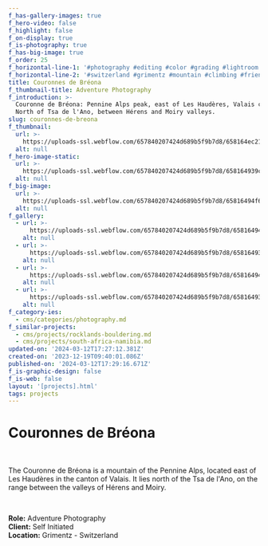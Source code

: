 ```yaml
---
f_has-gallery-images: true
f_hero-video: false
f_highlight: false
f_on-display: true
f_is-photography: true
f_has-big-image: true
f_order: 25
f_horizontal-line-1: '#photography #editing #color #grading #lightroom'
f_horizontal-line-2: '#switzerland #grimentz #mountain #climbing #friends'
title: Couronnes de Bréona
f_thumbnail-title: Adventure Photography
f_introduction: >-
  Couronne de Bréona: Pennine Alps peak, east of Les Haudères, Valais canton.
  North of Tsa de l'Ano, between Hérens and Moiry valleys.
slug: couronnes-de-breona
f_thumbnail:
  url: >-
    https://uploads-ssl.webflow.com/657840207424d689b5f9b7d8/658164ec2144d45074d2b143_thumbnaiil.jpg
  alt: null
f_hero-image-static:
  url: >-
    https://uploads-ssl.webflow.com/657840207424d689b5f9b7d8/658164939cc4953e3fd3b114_img_breona_01.jpg
  alt: null
f_big-image:
  url: >-
    https://uploads-ssl.webflow.com/657840207424d689b5f9b7d8/65816494f66cbf66185c55f3_img_breona_04.jpg
  alt: null
f_gallery:
  - url: >-
      https://uploads-ssl.webflow.com/657840207424d689b5f9b7d8/65816494f66cbf66185c55f3_img_breona_04.jpg
    alt: null
  - url: >-
      https://uploads-ssl.webflow.com/657840207424d689b5f9b7d8/658164939cc4953e3fd3b114_img_breona_01.jpg
    alt: null
  - url: >-
      https://uploads-ssl.webflow.com/657840207424d689b5f9b7d8/658164945c7a0752bc433daa_img_breona_02.jpg
    alt: null
  - url: >-
      https://uploads-ssl.webflow.com/657840207424d689b5f9b7d8/65816493f66cbf66185c5592_img_breona_03.jpg
    alt: null
f_category-ies:
  - cms/categories/photography.md
f_similar-projects:
  - cms/projects/rocklands-bouldering.md
  - cms/projects/south-africa-namibia.md
updated-on: '2024-03-12T17:27:12.381Z'
created-on: '2023-12-19T09:40:01.086Z'
published-on: '2024-03-12T17:29:16.671Z'
f_is-graphic-design: false
f_is-web: false
layout: '[projects].html'
tags: projects
---
```


Couronnes de Bréona
===================

‍

The Couronne de Bréona is a mountain of the Pennine Alps, located east of Les Haudères in the canton of Valais. It lies north of the Tsa de l'Ano, on the range between the valleys of Hérens and Moiry.

‍

**Role:** Adventure Photography  
**Client:** Self Initiated  
**Location:** Grimentz - Switzerland
